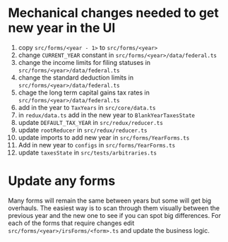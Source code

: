 # Mechanical changes needed to get new year in the UI

1. copy `src/forms/<year - 1>` to `src/forms/<year>`
2. change `CURRENT_YEAR` constant in `src/forms/<year>/data/federal.ts`
3. change the income limits for filing statuses in `src/forms/<year>/data/federal.ts`
4. change the standard deduction limits in `src/forms/<year>/data/federal.ts`
5. chage the long term capital gains tax rates in `src/forms/<year>/data/federal.ts`
6. add in the year to `TaxYears` in `src/core/data.ts`
7. in `redux/data.ts` add in the new year to `BlankYearTaxesState`
8. update `DEFAULT_TAX_YEAR` in `src/redux/reducer.ts`
9. update `rootReducer` in `src/redux/reducer.ts`
10. update imports to add new year in `src/forms/YearForms.ts`
11. Add in new year to `configs` in `src/forms/YearForms.ts`
12. update `taxesState` in `src/tests/arbitraries.ts`

# Update any forms

Many forms will remain the same between years but some will get big overhauls.
The easiest way is to scan through them visually between the previous year
and the new one to see if you can spot big differences. For each of the forms
that require changes edit `src/forms/<year>/irsForms/<form>.ts` and update the business logic.
